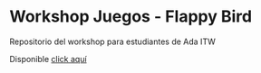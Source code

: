 # Workshop Juegos - Flappy Bird

Repositorio del workshop para estudiantes de Ada ITW

Disponible [click aquí]()
